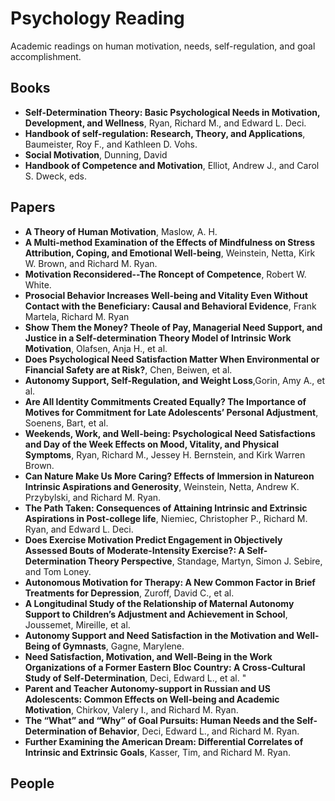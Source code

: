 # Psychology Reading
Academic readings on human motivation, needs, self-regulation, and goal accomplishment.

## Books
* **Self-Determination Theory: Basic Psychological Needs in Motivation, Development, and Wellness**, Ryan, Richard M., and Edward L. Deci. 
* **Handbook of self-regulation: Research, Theory, and Applications**, Baumeister, Roy F., and Kathleen D. Vohs.
* **Social Motivation**, Dunning, David
* **Handbook of Competence and Motivation**, Elliot, Andrew J., and Carol S. Dweck, eds. 

## Papers
* **A Theory of Human Motivation**, Maslow, A. H.
* **A Multi-method Examination of the Effects of Mindfulness on Stress Attribution, Coping, and Emotional Well-being**,
Weinstein, Netta, Kirk W. Brown, and Richard M. Ryan.
* **Motivation Reconsidered--The Roncept of Competence**, Robert W. White.
* **Prosocial Behavior Increases Well-being and Vitality Even Without Contact with the Beneficiary: Causal and Behavioral Evidence**, Frank Martela, Richard M. Ryan
* **Show Them the Money? Theole of Pay, Managerial Need Support, and Justice in a Self-determination Theory Model of Intrinsic Work Motivation**, Olafsen, Anja H., et al.
* **Does Psychological Need Satisfaction Matter When Environmental or Financial Safety are at Risk?**, Chen, Beiwen, et al.
* **Autonomy Support, Self-Regulation, and Weight Loss**,Gorin, Amy A., et al.
* **Are All Identity Commitments Created Equally? The Importance of Motives for Commitment for Late Adolescents’ Personal Adjustment**, Soenens, Bart, et al. 
* **Weekends, Work, and Well-being: Psychological Need Satisfactions and Day of the Week Effects on Mood, Vitality, and Physical Symptoms**, Ryan, Richard M., Jessey H. Bernstein, and Kirk Warren Brown.
* **Can Nature Make Us More Caring? Effects of Immersion in Natureon Intrinsic Aspirations and Generosity**, Weinstein, Netta, Andrew K. Przybylski, and Richard M. Ryan.
* **The Path Taken: Consequences of Attaining Intrinsic and Extrinsic Aspirations in Post-college life**, Niemiec, Christopher P., Richard M. Ryan, and Edward L. Deci. 
* **Does Exercise Motivation Predict Engagement in Objectively Assessed Bouts of Moderate-Intensity Exercise?: A Self-Determination Theory Perspective**, Standage, Martyn, Simon J. Sebire, and Tom Loney.
* **Autonomous Motivation for Therapy: A New Common Factor in Brief Treatments for Depression**, Zuroff, David C., et al.
* **A Longitudinal Study of the Relationship of Maternal Autonomy Support to Children’s Adjustment and Achievement in School**, Joussemet, Mireille, et al.
* **Autonomy Support and Need Satisfaction in the Motivation and Well-Being of Gymnasts**, Gagne, Marylene. 
* **Need Satisfaction, Motivation, and Well-Being in the Work Organizations of a Former Eastern Bloc Country: A Cross-Cultural Study of Self-Determination**, Deci, Edward L., et al. "
* **Parent and Teacher Autonomy-support in Russian and US Adolescents: Common Effects on Well-being and Academic Motivation**, Chirkov, Valery I., and Richard M. Ryan.
* **The “What” and “Why” of Goal Pursuits: Human Needs and the Self-Determination of Behavior**, Deci, Edward L., and Richard M. Ryan.
* **Further Examining the American Dream: Differential Correlates of Intrinsic and Extrinsic Goals**, Kasser, Tim, and Richard M. Ryan. 


## People

